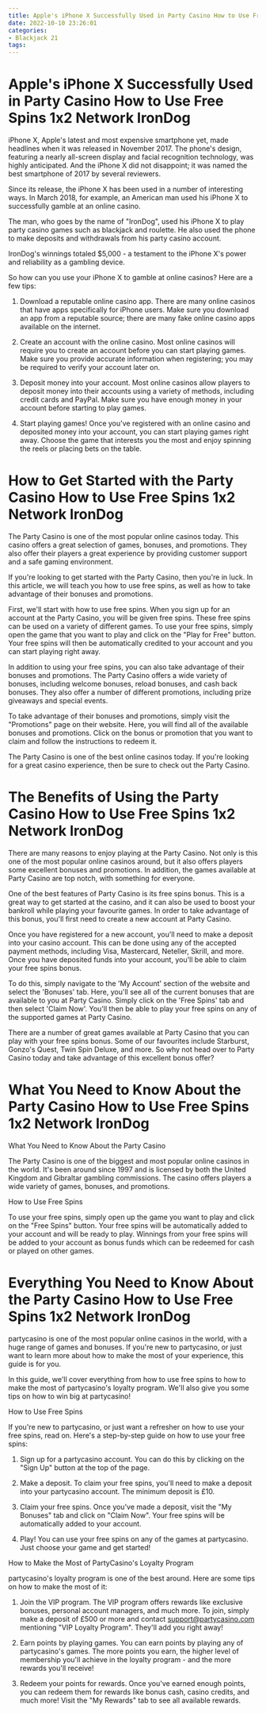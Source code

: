 ```yaml
---
title: Apple's iPhone X Successfully Used in Party Casino How to Use Free Spins 1x2 Network IronDog
date: 2022-10-10 23:26:01
categories:
- Blackjack 21
tags:
---
```



#  Apple's iPhone X Successfully Used in Party Casino How to Use Free Spins 1x2 Network IronDog

iPhone X, Apple's latest and most expensive smartphone yet, made headlines when it was released in November 2017. The phone's design, featuring a nearly all-screen display and facial recognition technology, was highly anticipated. And the iPhone X did not disappoint; it was named the best smartphone of 2017 by several reviewers.

Since its release, the iPhone X has been used in a number of interesting ways. In March 2018, for example, an American man used his iPhone X to successfully gamble at an online casino.

The man, who goes by the name of "IronDog", used his iPhone X to play party casino games such as blackjack and roulette. He also used the phone to make deposits and withdrawals from his party casino account.

IronDog's winnings totaled $5,000 - a testament to the iPhone X's power and reliability as a gambling device.

So how can you use your iPhone X to gamble at online casinos? Here are a few tips:

1) Download a reputable online casino app. There are many online casinos that have apps specifically for iPhone users. Make sure you download an app from a reputable source; there are many fake online casino apps available on the internet.

2) Create an account with the online casino. Most online casinos will require you to create an account before you can start playing games. Make sure you provide accurate information when registering; you may be required to verify your account later on.

3) Deposit money into your account. Most online casinos allow players to deposit money into their accounts using a variety of methods, including credit cards and PayPal. Make sure you have enough money in your account before starting to play games.

4) Start playing games! Once you've registered with an online casino and deposited money into your account, you can start playing games right away. Choose the game that interests you the most and enjoy spinning the reels or placing bets on the table.

#  How to Get Started with the Party Casino How to Use Free Spins 1x2 Network IronDog

The Party Casino is one of the most popular online casinos today. This casino offers a great selection of games, bonuses, and promotions. They also offer their players a great experience by providing customer support and a safe gaming environment.

If you're looking to get started with the Party Casino, then you're in luck. In this article, we will teach you how to use free spins, as well as how to take advantage of their bonuses and promotions.

First, we'll start with how to use free spins. When you sign up for an account at the Party Casino, you will be given free spins. These free spins can be used on a variety of different games. To use your free spins, simply open the game that you want to play and click on the "Play for Free" button. Your free spins will then be automatically credited to your account and you can start playing right away.

In addition to using your free spins, you can also take advantage of their bonuses and promotions. The Party Casino offers a wide variety of bonuses, including welcome bonuses, reload bonuses, and cash back bonuses. They also offer a number of different promotions, including prize giveaways and special events.

To take advantage of their bonuses and promotions, simply visit the "Promotions" page on their website. Here, you will find all of the available bonuses and promotions. Click on the bonus or promotion that you want to claim and follow the instructions to redeem it.

The Party Casino is one of the best online casinos today. If you're looking for a great casino experience, then be sure to check out the Party Casino.

#  The Benefits of Using the Party Casino How to Use Free Spins 1x2 Network IronDog

There are many reasons to enjoy playing at the Party Casino. Not only is this one of the most popular online casinos around, but it also offers players some excellent bonuses and promotions. In addition, the games available at Party Casino are top notch, with something for everyone.

One of the best features of Party Casino is its free spins bonus. This is a great way to get started at the casino, and it can also be used to boost your bankroll while playing your favourite games. In order to take advantage of this bonus, you'll first need to create a new account at Party Casino.

Once you have registered for a new account, you'll need to make a deposit into your casino account. This can be done using any of the accepted payment methods, including Visa, Mastercard, Neteller, Skrill, and more. Once you have deposited funds into your account, you'll be able to claim your free spins bonus.

To do this, simply navigate to the 'My Account' section of the website and select the 'Bonuses' tab. Here, you'll see all of the current bonuses that are available to you at Party Casino. Simply click on the 'Free Spins' tab and then select 'Claim Now'. You'll then be able to play your free spins on any of the supported games at Party Casino.

There are a number of great games available at Party Casino that you can play with your free spins bonus. Some of our favourites include Starburst, Gonzo's Quest, Twin Spin Deluxe, and more. So why not head over to Party Casino today and take advantage of this excellent bonus offer?

#  What You Need to Know About the Party Casino How to Use Free Spins 1x2 Network IronDog

What You Need to Know About the Party Casino

The Party Casino is one of the biggest and most popular online casinos in the world. It's been around since 1997 and is licensed by both the United Kingdom and Gibraltar gambling commissions. The casino offers players a wide variety of games, bonuses, and promotions.

How to Use Free Spins

To use your free spins, simply open up the game you want to play and click on the "Free Spins" button. Your free spins will be automatically added to your account and will be ready to play. Winnings from your free spins will be added to your account as bonus funds which can be redeemed for cash or played on other games.

#  Everything You Need to Know About the Party Casino How to Use Free Spins 1x2 Network IronDog

 partycasino is one of the most popular online casinos in the world, with a huge range of games and bonuses. If you're new to partycasino, or just want to learn more about how to make the most of your experience, this guide is for you.

In this guide, we'll cover everything from how to use free spins to how to make the most of partycasino's loyalty program. We'll also give you some tips on how to win big at partycasino!

How to Use Free Spins

If you're new to partycasino, or just want a refresher on how to use your free spins, read on. Here's a step-by-step guide on how to use your free spins:

1. Sign up for a partycasino account. You can do this by clicking on the "Sign Up" button at the top of the page.

2. Make a deposit. To claim your free spins, you'll need to make a deposit into your partycasino account. The minimum deposit is £10.

3. Claim your free spins. Once you've made a deposit, visit the "My Bonuses" tab and click on "Claim Now". Your free spins will be automatically added to your account.

4. Play! You can use your free spins on any of the games at partycasino. Just choose your game and get started!

How to Make the Most of PartyCasino's Loyalty Program

partycasino's loyalty program is one of the best around. Here are some tips on how to make the most of it:

1. Join the VIP program. The VIP program offers rewards like exclusive bonuses, personal account managers, and much more. To join, simply make a deposit of £500 or more and contact support@partycasino.com mentioning "VIP Loyalty Program". They'll add you right away!

2. Earn points by playing games. You can earn points by playing any of partycasino's games. The more points you earn, the higher level of membership you'll achieve in the loyalty program - and the more rewards you'll receive!

3. Redeem your points for rewards. Once you've earned enough points, you can redeem them for rewards like bonus cash, casino credits, and much more! Visit the "My Rewards" tab to see all available rewards.